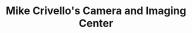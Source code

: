 ---
title: "Mike Crivello's Camera and Imaging Center"
url: /brookfield/mike-crivellos-camera-and-imaging-center/
shop: camera
---